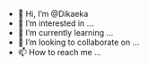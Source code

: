 - 👋 Hi, I’m @Dikaeka
- 👀 I’m interested in ...
- 🌱 I’m currently learning ...
- 💞️ I’m looking to collaborate on ...
- 📫 How to reach me ...

<!---
Dikaeka/Dikaeka is a ✨ special ✨ repository because its `README.md` (this file) appears on your GitHub profile.
You can click the Preview link to take a look at your changes.
--->
